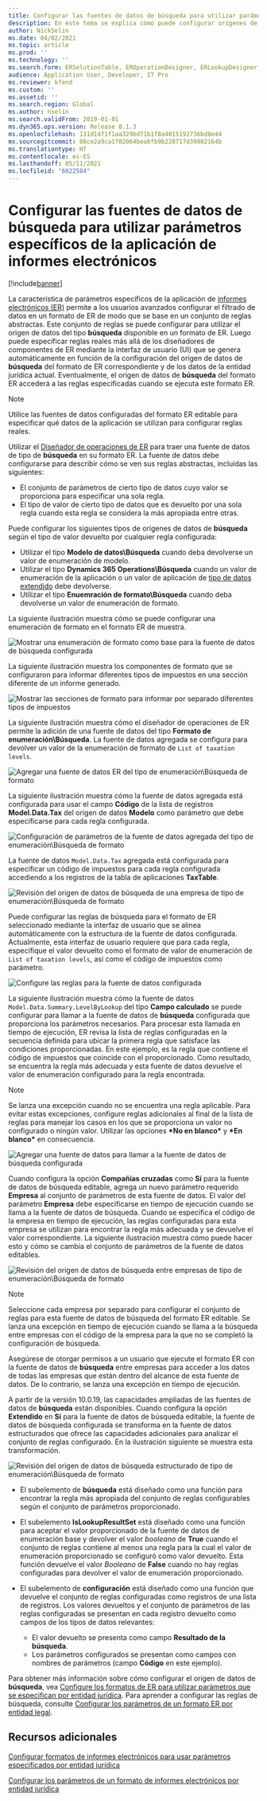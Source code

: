 ```yaml
---
title: Configurar las fuentes de datos de búsqueda para utilizar parámetros específicos de la aplicación de informes electrónicos
description: En este tema se explica cómo puede configurar orígenes de datos de búsqueda en formatos de informes electrónicos (ER) para usar parámetros específicos de la aplicación de ER.
author: NickSelin
ms.date: 04/02/2021
ms.topic: article
ms.prod: ''
ms.technology: ''
ms.search.form: ERSolutionTable, EROperationDesigner, ERLookupDesigner, ERComponentLookupStructureEditing
audience: Application User, Developer, IT Pro
ms.reviewer: kfend
ms.custom: ''
ms.assetid: ''
ms.search.region: Global
ms.author: nselin
ms.search.validFrom: 2019-01-01
ms.dyn365.ops.version: Release 8.1.3
ms.openlocfilehash: 131d14f1f1aa329bd71b1f8a4015192736bd8e44
ms.sourcegitcommit: 08ce2a9ca1f02064beabfb9b228717d39882164b
ms.translationtype: HT
ms.contentlocale: es-ES
ms.lasthandoff: 05/11/2021
ms.locfileid: "6022584"
---
```

# <a name="configure-lookup-data-sources-to-use-er-application-specific-parameters"></a>Configurar las fuentes de datos de búsqueda para utilizar parámetros específicos de la aplicación de informes electrónicos 

[!include[banner](../includes/banner.md)]

La característica de parámetros específicos de la aplicación de [informes electrónicos (ER)](general-electronic-reporting.md) permite a los usuarios avanzados configurar el filtrado de datos en un formato de ER de modo que se base en un conjunto de reglas abstractas. Este conjunto de reglas se puede configurar para utilizar el origen de datos del tipo **búsqueda** disponible en un formato de ER. Luego puede especificar reglas reales más allá de los diseñadores de componentes de ER mediante la interfaz de usuario (UI) que se genera automáticamente en función de la configuración del origen de datos de **búsqueda** del formato de ER correspondiente y de los datos de la entidad jurídica actual. Eventualmente, el origen de datos de **búsqueda** del formato ER accederá a las reglas especificadas cuando se ejecuta este formato ER.

> [!NOTE]
> Utilice las fuentes de datos configuradas del formato ER editable para especificar qué datos de la aplicación se utilizan para configurar reglas reales.

Utilizar el [Diseñador de operaciones de ER](general-electronic-reporting.md#building-a-format-that-uses-a-data-model-as-a-base) para traer una fuente de datos de tipo de **búsqueda** en su formato ER. La fuente de datos debe configurarse para describir cómo se ven sus reglas abstractas, incluidas las siguientes:

   - El conjunto de parámetros de cierto tipo de datos cuyo valor se proporciona para especificar una sola regla.
   - El tipo de valor de cierto tipo de datos que es devuelto por una sola regla cuando esta regla se considera la más apropiada entre otras.

Puede configurar los siguientes tipos de orígenes de datos de **búsqueda** según el tipo de valor devuelto por cualquier regla configurada:

   - Utilizar el tipo **Modelo de datos\Búsqueda** cuando deba devolverse un valor de enumeración de modelo.
   - Utilizar el tipo **Dynamics 365 Operations\Búsqueda** cuando un valor de enumeración de la aplicación o un valor de aplicación de [tipo de datos extendido](../extensibility/extensible-edts.md) debe devolverse.
   - Utilizar el tipo **Enuemración de formato\Búsqueda** cuando deba devolverse un valor de enumeración de formato.

La siguiente ilustración muestra cómo se puede configurar una enumeración de formato en el formato ER de muestra.

   ![Mostrar una enumeración de formato como base para la fuente de datos de búsqueda configurada](./media/er-lookup-data-sources-img1.gif)

La siguiente ilustración muestra los componentes de formato que se configuraron para informar diferentes tipos de impuestos en una sección diferente de un informe generado.

   ![Mostrar las secciones de formato para informar por separado diferentes tipos de impuestos](./media/er-lookup-data-sources-img2.png)

La siguiente ilustración muestra cómo el diseñador de operaciones de ER permite la adición de una fuente de datos del tipo **Formato de enumeración\Búsqueda**.  La fuente de datos agregada se configura para devolver un valor de la enumeración de formato de `List of taxation levels`.

   ![Agregar una fuente de datos ER del tipo de enumeración\Búsqueda de formato](./media/er-lookup-data-sources-img3.gif)

La siguiente ilustración muestra cómo la fuente de datos agregada está configurada para usar el campo **Código** de la lista de registros **Model.Data.Tax** del origen de datos **Modelo** como parámetro que debe especificarse para cada regla configurada.

![Configuración de parámetros de la fuente de datos agregada del tipo de enumeración\Búsqueda de formato](./media/er-lookup-data-sources-img4.gif)

La fuente de datos `Model.Data.Tax` agregada está configurada para especificar un código de impuestos para cada regla configurada accediendo a los registros de la tabla de aplicaciones **TaxTable**.

   ![Revisión del origen de datos de búsqueda de una empresa de tipo de enumeración\Búsqueda de formato](./media/er-lookup-data-sources-img5.gif)

Puede configurar las reglas de búsqueda para el formato de ER seleccionado mediante la interfaz de usuario que se alinea automáticamente con la estructura de la fuente de datos configurada. Actualmente, esta interfaz de usuario requiere que para cada regla, especifique el valor devuelto como el formato de valor de enumeración de `List of taxation levels`, así como el código de impuestos como parámetro.

   ![Configure las reglas para la fuente de datos configurada](./media/er-lookup-data-sources-img6.gif)

La siguiente ilustración muestra cómo la fuente de datos `Model.Data.Summary.LevelByLookup` del tipo **Campo calculado** se puede configurar para llamar a la fuente de datos de **búsqueda** configurada que proporciona los parámetros necesarios. Para procesar esta llamada en tiempo de ejecución, ER revisa la lista de reglas configuradas en la secuencia definida para ubicar la primera regla que satisface las condiciones proporcionadas. En este ejemplo, es la regla que contiene el código de impuestos que coincide con el proporcionado. Como resultado, se encuentra la regla más adecuada y esta fuente de datos devuelve el valor de enumeración configurado para la regla encontrada.

> [!NOTE]
> Se lanza una excepción cuando no se encuentra una regla aplicable. Para evitar estas excepciones, configure reglas adicionales al final de la lista de reglas para manejar los casos en los que se proporciona un valor no configurado o ningún valor. Utilizar las opciones **\*No en blanco\*** y **\*En blanco\*** en consecuencia.  
>
> ![Agregar una fuente de datos para llamar a la fuente de datos de búsqueda configurada](./media/er-lookup-data-sources-img7.png)

Cuando configura la opción **Compañías cruzadas** como **Sí** para la fuente de datos de búsqueda editable, agrega un nuevo parámetro requerido **Empresa** al conjunto de parámetros de esta fuente de datos. El valor del parámetro **Empresa** debe especificarse en tiempo de ejecución cuando se llama a la fuente de datos de búsqueda. Cuando se especifica el código de la empresa en tiempo de ejecución, las reglas configuradas para esta empresa se utilizan para encontrar la regla más adecuada y se devuelve el valor correspondiente. La siguiente ilustración muestra cómo puede hacer esto y cómo se cambia el conjunto de parámetros de la fuente de datos editables.

   ![Revisión del origen de datos de búsqueda entre empresas de tipo de enumeración\Búsqueda de formato](./media/er-lookup-data-sources-img8.gif)

> [!NOTE]
> Seleccione cada empresa por separado para configurar el conjunto de reglas para esta fuente de datos de búsqueda del formato ER editable. Se lanza una excepción en tiempo de ejecución cuando se llama a la búsqueda entre empresas con el código de la empresa para la que no se completó la configuración de búsqueda.
>
> Asegúrese de otorgar permisos a un usuario que ejecute el formato ER con la fuente de datos de **búsqueda** entre empresas para acceder a los datos de todas las empresas que están dentro del alcance de esta fuente de datos. De lo contrario, se lanza una excepción en tiempo de ejecución.

A partir de la versión 10.0.19, las capacidades ampliadas de las fuentes de datos de **búsqueda** están disponibles. Cuando configura la opción **Extendido** en **Sí** para la fuente de datos de búsqueda editable, la fuente de datos de búsqueda configurada se transforma en la fuente de datos estructurados que ofrece las capacidades adicionales para analizar el conjunto de reglas configurado. En la ilustración siguiente se muestra esta transformación.

   ![Revisión del origen de datos de búsqueda estructurado de tipo de enumeración\Búsqueda de formato](./media/er-lookup-data-sources-img9.gif)

- El subelemento de **búsqueda** está diseñado como una función para encontrar la regla más apropiada del conjunto de reglas configurables según el conjunto de parámetros proporcionado.
- El subelemento **IsLookupResultSet** está diseñado como una función para aceptar el valor proporcionado de la fuente de datos de enumeración base y devolver el valor *booleano* de **True** cuando el conjunto de reglas contiene al menos una regla para la cual el valor de enumeración proporcionado se configuró como valor devuelto. Esta función devuelve el valor *Booleano* de **False** cuando no hay reglas configuradas para devolver el valor de enumeración proporcionado.
- El subelemento de **configuración** está diseñado como una función que devuelve el conjunto de reglas configuradas como registros de una lista de registros. Los valores devueltos y el conjunto de parámetros de las reglas configuradas se presentan en cada registro devuelto como campos de los tipos de datos relevantes:

    - El valor devuelto se presenta como campo **Resultado de la búsqueda**.
    - Los parámetros configurados se presentan como campos con nombres de parámetros (campo **Código** en este ejemplo).

Para obtener más información sobre cómo configurar el origen de datos de **búsqueda**, vea [Configure los formatos de ER para utilizar parámetros que se especifican por entidad jurídica](er-app-specific-parameters-configure-format.md). Para aprender a configurar las reglas de búsqueda, consulte [Configurar los parámetros de un formato ER por entidad legal](er-app-specific-parameters-set-up.md).

## <a name="additional-resources"></a>Recursos adicionales

[Configurar formatos de informes electrónicos para usar parámetros especificados por entidad jurídica](er-app-specific-parameters-configure-format.md)

[Configurar los parámetros de un formato de informes electrónicos por entidad jurídica](er-app-specific-parameters-set-up.md)
